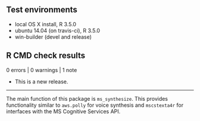 ## Test environments
* local OS X install, R 3.5.0
* ubuntu 14.04 (on travis-ci), R 3.5.0
* win-builder (devel and release)

## R CMD check results

0 errors | 0 warnings | 1 note

* This is a new release.

---

The main function of this package is `ms_synthesize`.  This provides functionality similar to `aws.polly` for voice synthesis and `mscstexta4r` for interfaces with the MS Cognitive Services API.
